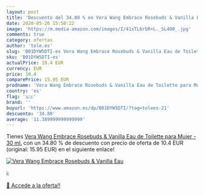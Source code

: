 ```yaml
---
layout: post
title: 'Descuento del 34.80 % en Vera Wang Embrace Rosebuds & Vanilla Eau'
date: 2020-05-26 15:50:22
image: 'https://m.media-amazon.com/images/I/41xTL6rbR+L._SL400_.jpg'
comments: true
category: ofertas
author: 'tole.es'
slug: 'B01DYW5DTI-es Vera Wang Embrace Rosebuds & Vanilla Eau de Toilette para...'
sku: 'B01DYW5DTI-es'
actualPrice: 10.4 EUR
currency: EUR
price: 10.4
comparePrice: 15.95 EUR
prodname: 'Vera Wang Embrace Rosebuds & Vanilla Eau de Toilette para Mujer - 30 ml.'
country: 'es'
flag: '🇪🇸'
brand: ''
buyurl: 'https://www.amazon.es/dp/B01DYW5DTI/?tag=tolees-21'
descuento: '34.80'
average: '11.389999999999999'
---
```


Tienes [Vera Wang Embrace Rosebuds & Vanilla Eau de Toilette para Mujer - 30 ml.](https://www.amazon.es/dp/B01DYW5DTI/?tag=tolees-21) con un 34.80 % de descuento con precio de oferta de 10.4 EUR (original: 15.95 EUR) en el siguiente enlace!

[![Vera Wang Embrace Rosebuds & Vanilla Eau](https://m.media-amazon.com/images/I/41xTL6rbR+L._SL400_.jpg)](https://www.amazon.es/dp/B01DYW5DTI/?tag=tolees-21)

ℹ️:


[🛒 Accede a la oferta!!](https://www.amazon.es/dp/B01DYW5DTI/?tag=tolees-21)
